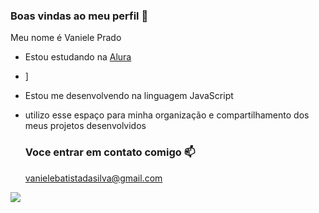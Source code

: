 ### Boas vindas ao meu perfil 💙

Meu nome é Vaniele Prado

- Estou estudando na [Alura](https://www.aluna.com.br)
- ]
- Estou me desenvolvendo na linguagem JavaScript
- utilizo esse espaço para minha organização e compartilhamento dos meus projetos desenvolvidos

  ### Voce entrar em contato comigo 📫

  vanielebatistadasilva@gmail.com


![](https://media1.tenor.com/m/opEBWw0uddoAAAAC/umm.gif)
  
